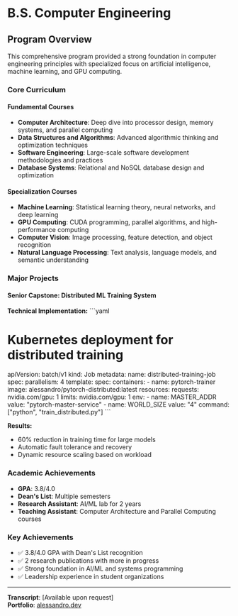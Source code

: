 # B.S. Computer Engineering

## Program Overview
This comprehensive program provided a strong foundation in computer engineering principles with specialized focus on artificial intelligence, machine learning, and GPU computing.

### Core Curriculum

#### Fundamental Courses
- **Computer Architecture**: Deep dive into processor design, memory systems, and parallel computing
- **Data Structures and Algorithms**: Advanced algorithmic thinking and optimization techniques
- **Software Engineering**: Large-scale software development methodologies and practices
- **Database Systems**: Relational and NoSQL database design and optimization

#### Specialization Courses
- **Machine Learning**: Statistical learning theory, neural networks, and deep learning
- **GPU Computing**: CUDA programming, parallel algorithms, and high-performance computing
- **Computer Vision**: Image processing, feature detection, and object recognition
- **Natural Language Processing**: Text analysis, language models, and semantic understanding

### Major Projects

#### Senior Capstone: Distributed ML Training System

**Technical Implementation:**
\`\`\`yaml
# Kubernetes deployment for distributed training
apiVersion: batch/v1
kind: Job
metadata:
  name: distributed-training-job
spec:
  parallelism: 4
  template:
    spec:
      containers:
      - name: pytorch-trainer
        image: alessandro/pytorch-distributed:latest
        resources:
          requests:
            nvidia.com/gpu: 1
          limits:
            nvidia.com/gpu: 1
        env:
        - name: MASTER_ADDR
          value: "pytorch-master-service"
        - name: WORLD_SIZE
          value: "4"
        command: ["python", "train_distributed.py"]
\`\`\`

**Results:**
- 60% reduction in training time for large models
- Automatic fault tolerance and recovery
- Dynamic resource scaling based on workload

### Academic Achievements
- **GPA**: 3.8/4.0
- **Dean's List**: Multiple semesters
- **Research Assistant**: AI/ML lab for 2 years
- **Teaching Assistant**: Computer Architecture and Parallel Computing courses

### Key Achievements
- ✅ 3.8/4.0 GPA with Dean's List recognition
- ✅ 2 research publications with more in progress
- ✅ Strong foundation in AI/ML and systems programming
- ✅ Leadership experience in student organizations

---

**Transcript**: [Available upon request]  
**Portfolio**: [alessandro.dev](https://alessandro.dev)
